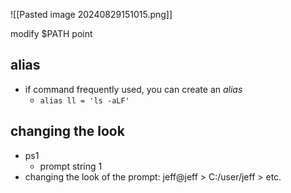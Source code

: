 ![[Pasted image 20240829151015.png]]

modify $PATH point

## alias
- if command frequently used, you can create an *alias*
	- `alias ll = 'ls -aLF'`

## changing the look
 - ps1  
	 - prompt string 1
 - changing the look of the prompt:
   jeff@jeff > 
   C:/user/jeff >
   etc.
   